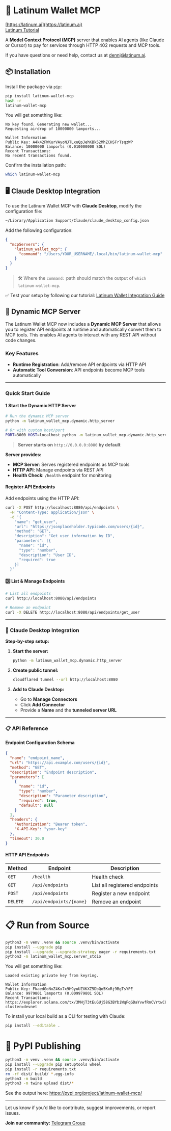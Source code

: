 # 🔐 Latinum Wallet MCP

[https://latinum.ai](https://latinum.ai)  
[Latinum Tutorial](https://latinum.ai/article/latinum-wallet)

A **Model Context Protocol (MCP)** server that enables AI agents (like Claude or Cursor) to pay for services through HTTP 402 requests and MCP tools.

If you have questions or need help, contact us at [dennj@latinum.ai](mailto:dennj@latinum.ai).

## 📦 Installation

Install the package via `pip`:

```bash
pip install latinum-wallet-mcp
hash -r
latinum-wallet-mcp
```

You will get something like:

```
No key found. Generating new wallet...
Requesting airdrop of 10000000 lamports...

Wallet Information
Public Key: A4k42FWKurVAyoNJTLxuQpJehKBk52MhZCHSFrTsqzWP
Balance: 10000000 lamports (0.010000000 SOL)
Recent Transactions:
No recent transactions found.
```

Confirm the installation path:

```bash
which latinum-wallet-mcp
```

## 🖥️ Claude Desktop Integration

To use the Latinum Wallet MCP with **Claude Desktop**, modify the configuration file:

```bash
~/Library/Application Support/Claude/claude_desktop_config.json
```

Add the following configuration:

```json
{
  "mcpServers": {
    "latinum_wallet_mcp": {
      "command": "/Users/YOUR_USERNAME/.local/bin/latinum-wallet-mcp"
    }
  }
}
```

> 🛠 Where the `command:` path should match the output of `which latinum-wallet-mcp`.

✅ Test your setup by following our tutorial: [Latinum Wallet Integration Guide](https://latinum.ai/articles/latinum-wallet)

## 🚀 Dynamic MCP Server

The Latinum Wallet MCP now includes a **Dynamic MCP Server** that allows you to register API endpoints at runtime and automatically convert them to MCP tools. This enables AI agents to interact with any REST API without code changes.

### Key Features

- **Runtime Registration**: Add/remove API endpoints via HTTP API
- **Automatic Tool Conversion**: API endpoints become MCP tools automatically

---

### Quick Start Guide

#### 1️ Start the Dynamic HTTP Server

```bash
# Run the dynamic MCP server
python -m latinum_wallet_mcp.dynamic.http_server

# Or with custom host/port
PORT=3000 HOST=localhost python -m latinum_wallet_mcp.dynamic.http_server
```

> **Server starts on** `http://0.0.0.0:8080` **by default**

**Server provides:**

- **MCP Server**: Serves registered endpoints as MCP tools
- **HTTP API**: Manage endpoints via REST API
- **Health Check**: `/health` endpoint for monitoring

#### Register API Endpoints

Add endpoints using the HTTP API:

```bash
curl -X POST http://localhost:8080/api/endpoints \
  -H "Content-Type: application/json" \
  -d '{
    "name": "get_user",
    "url": "https://jsonplaceholder.typicode.com/users/{id}",
    "method": "GET",
    "description": "Get user information by ID",
    "parameters": [{
      "name": "id",
      "type": "number",
      "description": "User ID",
      "required": true
    }]
  }'
```

#### 3️⃣ List & Manage Endpoints

```bash
# List all endpoints
curl http://localhost:8080/api/endpoints

# Remove an endpoint
curl -X DELETE http://localhost:8080/api/endpoints/get_user
```

---

### 🔧 Claude Desktop Integration

**Step-by-step setup:**

1. **Start the server:**

   ```bash
   python -m latinum_wallet_mcp.dynamic.http_server
   ```

2. **Create public tunnel:**

   ```bash
   cloudflared tunnel --url http://localhost:8080
   ```

3. **Add to Claude Desktop:**
   - Go to **Manage Connectors**
   - Click **Add Connector**
   - Provide a **Name** and the **tunneled server URL**

---

### 📋 API Reference

#### Endpoint Configuration Schema

```json
{
  "name": "endpoint_name",
  "url": "https://api.example.com/users/{id}",
  "method": "GET",
  "description": "Endpoint description",
  "parameters": [
    {
      "name": "id",
      "type": "number",
      "description": "Parameter description",
      "required": true,
      "default": null
    }
  ],
  "headers": {
    "Authorization": "Bearer token",
    "X-API-Key": "your-key"
  },
  "timeout": 30.0
}
```

#### HTTP API Endpoints

| Method   | Endpoint                | Description                   |
| -------- | ----------------------- | ----------------------------- |
| `GET`    | `/health`               | Health check                  |
| `GET`    | `/api/endpoints`        | List all registered endpoints |
| `POST`   | `/api/endpoints`        | Register a new endpoint       |
| `DELETE` | `/api/endpoints/{name}` | Remove an endpoint            |

# 📋 Run from Source

```bash
python3 -m venv .venv && source .venv/bin/activate
pip install --upgrade pip
pip install --upgrade --upgrade-strategy eager -r requirements.txt
python3 -m latinum_wallet_mcp.server_stdio
```

You will get something like:

```
Loaded existing private key from keyring.

Wallet Information
Public Key: FkaedGoNxZ4Kx7x9H9yuUZXKXZ5DbQo5KxRj9BgTsYPE
Balance: 9979801 lamports (0.009979801 SOL)
Recent Transactions:
https://explorer.solana.com/tx/3MHjT3tEuGUj58G3BYbiWqFqGDaYvwfRnCVrtwC8ZPCKkpGmyhXNimnzJRrWLUnSYMaCaxJMrRXx6Czc9nJcEg7J?cluster=devnet
```

To install your local build as a CLI for testing with Claude:

```bash
pip install --editable .
```

# 📑 PyPI Publishing

```bash
python3 -m venv .venv && source .venv/bin/activate
pip install --upgrade pip setuptools wheel
pip install -r requirements.txt
rm -rf dist/ build/ *.egg-info
python3 -m build
python3 -m twine upload dist/*
```

See the output here: https://pypi.org/project/latinum-wallet-mcp/

---

Let us know if you'd like to contribute, suggest improvements, or report issues.

**Join our community:** [Telegram Group](https://t.me/LatinumAgenticCommerce)
